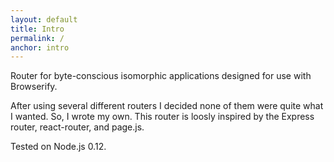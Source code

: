 ```yaml
---
layout: default
title: Intro
permalink: /
anchor: intro
---
```


Router for byte-conscious isomorphic applications designed for use with Browserify.

After using several different routers I decided none of them were quite what I wanted. So, I wrote my own.
This router is loosly inspired by the Express router, react-router, and page.js.

Tested on Node.js 0.12.
